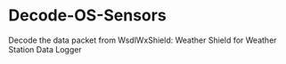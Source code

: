 # Decode-OS-Sensors
Decode the data packet from WsdlWxShield: Weather Shield for Weather Station Data Logger

